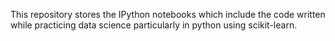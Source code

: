 This repository stores the IPython notebooks which include the code written while practicing data science particularly in python using scikit-learn.
